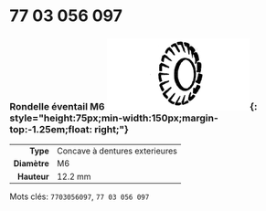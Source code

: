# 77 03 056 097

### Rondelle éventail M6 ![](../assets/images/parts/fan_washer_curved.png){: style="height:75px;min-width:150px;margin-top:-1.25em;float: right;"}

|   |   |
|---:|---|
**Type** | Concave à dentures exterieures
**Diamètre** | M6
**Hauteur** |12.2 mm

Mots clés: `7703056097`, `77 03 056 097`
